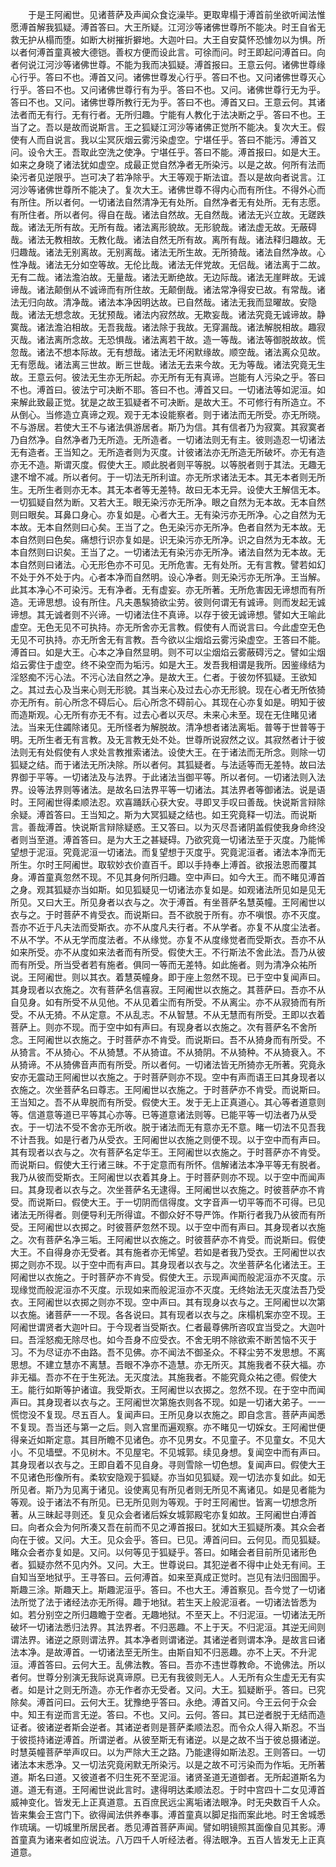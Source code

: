 <!-- { "loadSidebar": true } -->
　　于是王阿阇世。见诸菩萨及声闻众食讫澡毕。更取卑榻于溥首前坐欲听闻法惟愿溥首解我狐疑。溥首答曰。大王所疑。江河沙等诸佛世尊所不能决。时王自省无救无护从榻而堕。如断大树摧折擗地。大迦叶曰。大王自安莫怀恐懅勿以为惧。所以者何溥首童真被大德铠。善权方便而设此言。可徐而问。时王即起问溥首曰。向者何说江河沙等诸佛世尊。不能为我而决狐疑。溥首报曰。王意云何。诸佛世尊缘心行乎。答曰不也。溥首又问。诸佛世尊发心行乎。答曰不也。又问诸佛世尊灭心行乎。答曰不也。又问诸佛世尊行有为乎。答曰不也。又问。诸佛世尊行无为乎。答曰不也。又问。诸佛世尊所教行无为乎。答曰不也。溥首又曰。王意云何。其诸法者而无有行。无有行者。无所归趣。宁能有人教化于法决断之乎。答曰不也。王当了之。吾以是故而说斯言。王之狐疑江河沙等诸佛正觉所不能决。复次大王。假使有人而自说言。我以尘冥灰烟云雾污染虚空。宁堪任乎。答曰不能污。溥首又问。设令大王。吾取此空洗之使净。宁堪任乎。答曰不能。溥首报曰。如是大王。如来之身晓了诸法犹如虚空。成最正觉自然净者无所染污。以是之故。何所有法而染污者见逆限乎。岂可决了若净除乎。大王等观于斯法谊。吾以是故向者说言。江河沙等诸佛世尊所不能决了。复次大王。诸佛世尊不得内心而有所住。不得外心而有所住。所以者何。一切诸法自然清净无有处所。自然净者无有处所。无有志愿。有所住者。所以者何。得自在哉。诸法自然故。无自然哉。诸法无兴立故。无蹉跌哉。诸法无所有故。无所有哉。诸法离形貌故。无形貌哉。诸法虚无故。无蔽碍哉。诸法无教相故。无教化哉。诸法自然无所有故。离所有哉。诸法释归趣故。无归趣哉。诸法无别离故。无别离哉。诸法无所生故。无所猗哉。诸法自然净故。心性净哉。诸法无分如空等故。无伦比哉。诸法无伴党故。无侣哉。诸法离于二故。无有二哉。诸法澹泊故。无量哉。诸法无断绝故。无边际哉。诸法无崖畔故。无诚谛哉。诸法颠倒从不诚谛而有所住故。无颠倒哉。诸法常净得安已故。有常哉。诸法无归向故。清净哉。诸法本净因明达故。已自然哉。诸法无我而显曜故。安隐哉。诸法无想念故。无犹预哉。诸法内寂然故。无欺妄哉。诸法究竟无诚谛故。静寞哉。诸法澹泊相故。无吾我哉。诸法除于我故。无穿漏哉。诸法解脱相故。趣寂灭哉。诸法离所念故。无恐惧哉。诸法离若干故。造一等哉。诸法等御脱故故。慌忽哉。诸法不想本际故。无有想哉。诸法无坏闲默缘故。顺空哉。诸法离众见故。无有愿哉。诸法离三世故。断三世哉。诸法无去来今故。无为等哉。诸法究竟无生故。王意云何。彼法无生亦无所起。亦无所有无有真谛。岂能有人污染之乎。答曰不也。溥首曰。彼法宁可决断不耶。答曰不也。溥首又曰。一切诸法等如泥洹。如来解此致最正觉。犹是之故王狐疑者不可决断。是故大王。不可修行有所造立。不从倒心。当修造立真谛之观。观于无本设能察者。则于诸法而无所受。亦无所晓。不与游居。若使大王不与诸法俱游居者。斯乃为信。其有信者乃为寂寞。其寂寞者乃自然净。自然净者乃无所造。无所造者。一切诸法则无有主。彼则造忍一切诸法无有造者。王当知之。无所造者则为灭度。计彼诸法亦无所造无所破坏。亦无有造亦无不造。斯谓灭度。假使大王。顺此脱者则平等脱。以等脱者则于其法。无趣无逮不增不减。所以者何。于一切法无所利谊。亦无所求诸法无本。其无本者则无所生。无所生者则亦无本。其无本者等无差特。故曰无本无异。设使大王解信无本。一切狐疑自然为断。又若大王。眼无染污亦无所净。眼之自然为无本故。无本自然则曰眼矣。耳鼻口身心。亦复如是。心者大王。无有染污亦无所净。心之自然为无本故。无本自然则曰心矣。王当了之。色无染污亦无所净。色者自然为无本故。无本自然则曰色矣。痛想行识亦复如是。识无染污亦无所净。识之自然为无本故。无本自然则曰识矣。王当了之。一切诸法无有染污亦无所净。诸法自然为无本故。无本自然则曰诸法。心无形色亦不可见。无所危害。无有处所。无有言教。譬若如幻不处于外不处于内。心者本净而自然明。设心净者。则无染污亦无所净。王当解。此其本净心不可染污。无有净者。无有虚妄。亦无所著。无所危害因无谛想而有所造。无谛思想。设有所住。凡夫愚騃猗欲尘劳。彼则何谓无有诚谛。则而发起无诚谛想。其无诚者则不兴谛。一切诸法住不真谛。以存于彼无诚谛想。譬如大王喻此虚空。无色无见不可执持。亦无所舍亦无言教。假使有人而说言曰。今此虚空无色无见不可执持。亦无所舍无有言教。吾今欲以尘烟焰云雾污染虚空。王答曰不能。溥首曰。如是大王。心本之净自然显明。则不可以尘烟焰云雾蔽碍污之。譬如尘烟焰云雾住于虚空。终不染空而为垢污。如是大王。发吾我相谓是我所。因鉴缘结为淫怒痴不污心法。不污心法自然之净。是故大王。仁者。于彼勿怀狐疑。王欲知之。其过去心及当来心则无形貌。其当来心及过去心亦无形貌。现在心者无所依猗亦无所有。前心所念不碍后心。后心所念不碍前心。其现在心亦复如是。明知于彼而造斯观。心无所有亦无不有。过去心者以灭尽。未来心未至。现在无住睹见诸法。当来无住蠲除诸见。无所怪者为解脱故。清净想者诸法离垢。普等于世普等于明。无所生者无有言教。及无言教无处不处。世尊所说寂然之议。其寂然者计于彼法则无有处假使有人求处言教推索诸法。设使大王。在于诸法而无所念。则除一切狐疑之结。而于诸法无所决除。所以者何。其狐疑者。与法适等而无差特。故曰法界御于平等。一切诸法及与法界。于此诸法当御平等。所以者何。一切诸法则入法界。设等法界则等诸法。是故名曰法界平等一切诸法。其法界者等御诸法。说是语时。王阿阇世得柔顺法忍。欢喜踊跃心获大安。寻即叉手叹曰善哉。快说斯言辩除余疑。溥首答曰。王当知之。斯为大冥狐疑之结也。如王究竟释一切法。而说斯言。善哉溥首。快说斯言辩除疑惑。王又答曰。以为灭尽吾诸阴盖假使我身命终没者则当至道。溥首答曰。是为大王之甚疑碍。乃欲究竟一切诸法至于灭度。乃能悕望想于泥洹。究竟泥洹一切诸法。而复望想于灭度乎。究竟泥洹者。诸法本净而无所生。尔时王阿阇世。取软妙衣价直百千。即以手持奉上溥首。欲报法恩而覆其身。溥首童真忽然不现。不见其身何所归趣。空中声曰。如今大王。而不睹见溥首之身。观其狐疑亦当如斯。如见狐疑见一切诸法亦复如是。如观诸法所见如是见无所见。又曰大王。所见身者以衣与之。次于溥首。有坐菩萨名慧英幢。王阿阇世以衣与之。于时菩萨不肯受衣。而说斯曰。吾不欲脱于所有。亦不嗔恨。亦不灭度。吾亦不近于凡夫法而受斯衣。亦不从度凡夫行者。不从学者。亦复不从度尘法者。不从不学。不从无学而度法者。不从缘觉。亦复不从度缘觉者而受斯衣。吾亦不从如来所受。亦不从度如来法者而有所受。假使大王。不行斯法不舍此法。吾乃从彼而有所受。所当受者若有施者。俱同一等而无差特。如此施者。则为清净众祐所说。王阿阇世。则以其衣。着慧英幢身。即于座上忽然不现。已于空中复闻声曰。其身现者以衣施之。次有菩萨名信喜寂。王阿阇世以衣施之。其菩萨曰。吾亦不从自见身。如有所受不从见他。不从见着尘而有所受。不从离尘。亦不从寂猗而有所受。不从无猗。不从定意。不从乱志。不从智慧。不从无慧而有所受。王即以衣着菩萨上。则亦不现。而于空中如有声曰。有现身者以衣施之。次有菩萨名不舍所念。王阿阇世以衣施之。于时菩萨亦不肯受。而说斯曰。吾不从猗身而有所受。不从猗言。不从猗心。不从猗慧。不从猗谊。不从猗阴。不从猗种。不从猗衰入。不从猗谛。不从猗佛音声而有所受。所以者何。一切诸法皆无所猗亦无所著。究竟永安亦无震动王阿阇世以衣施之。于时菩萨则亦不现。空中有声而语王曰其身现者以衣施之。次坐菩萨名曰尊志。王阿阇世以衣施之。于时菩萨亦不肯受。而说斯曰。王当知之。吾不从卑脱而有所受。假使大王。发于无上正真道心。其心等者道意则等。信道意等道已平等其心亦等。已等道意诸法则等。已能平等一切法者乃从受衣。于一切法不受不舍亦无所收。脱于诸法而无有意亦无不意。睹一切法不见吾我不计吾我。如是行者乃从受衣。王阿阇世以衣施之则便不现。以于空中而有声曰。其有现者以衣与之。次有菩萨名定华王。王阿阇世以衣施之。于时菩萨亦不肯受。而说斯曰。假使大王行诸三昧。不于定意而有所怀。信解诸法本净平等无有脱者。我乃从彼而受斯衣。王阿阇世以衣着其身上。于时菩萨则亦不现。以于空中而闻声曰。其身现者以衣与之。次坐菩萨名无逮得。王阿阇世以衣施之。时彼菩萨亦不肯受。而说斯曰。假使大王。于一切阴而信得度。文字音声一切平等而不可得。已见诸法无所得者。则便导利无所得谊。不御众好不导严饰。作斯行者我乃从彼而有所受。王阿阇世以衣掷之。时彼菩萨忽然不现。以于空中而有声曰。其身现者以衣施之。次有菩萨名净三垢。王阿阇世以衣施之。时彼菩萨亦不肯受。而说斯曰。假使大王。不自得身亦无受者。其有施者亦无悕望。若如是者我乃受衣。王阿阇世以衣掷之则亦不现。以于空中而有声曰。其身现者以衣与之。次坐菩萨名化诸法王。王阿阇世以衣施之。于时菩萨亦不肯受。假使大王。示现声闻而般泥洹亦不灭度。示现缘觉而般泥洹亦不灭度。示现如来而般泥洹亦不灭度。无终始法无灭度法吾乃受衣。王阿阇世以衣掷之则亦不现。空中声曰。其有现身以衣与之。王阿阇世以次第以衣施。诸菩萨一一不现。各各说曰。其有现者以衣与之。床榻机案亦空不现。王阿阇世谓贤者大迦叶曰。于今现者当受斯衣。仁者最尊佛所咨叹宜当受之。大迦叶曰。吾淫怒痴无除尽也。如今吾身不应受衣。不舍无明不除欲索不断苦恼不灭于习。不为尽证亦不由路。吾不见佛。亦不闻法不御圣众。不释尘劳不发思想。不离思想。不建立慧亦不离慧。吾眼不净亦不造慧。亦无所灭。其施我者不获大福。亦非无福。吾亦不在于生死法。无灭度法。其施我者。不能究竟众祐之德。假使大王。能行如斯等护诸谊。我受斯衣。王阿阇世以衣掷之。忽然不现。在于空中而闻声曰。其身现者以衣与之。王阿阇世次第施衣则各不现。如是一切诸大弟子。一一慌惚没不复现。尽五百人。复闻声曰。王所见身以衣施之。即自念言。菩萨声闻悉不复现。吾当还与第一之后。则入宫里而遍观察。亦不睹见一切婇女。王阿阇世便得亲近如斯定意。其目所瞻不见诸色。亦不见男女。不见童子。不见童女。不见大小。不见墙壁。不见树木。不见屋宅。不见城郭。续见身想。复闻空中而有声曰。其身现者以衣与之。王即自着不见自身。寻则雪除一切色想。复闻声曰。假使大王不见诸色形像所有。柔软安隐观于狐疑。亦当如见狐疑。观一切法亦复如此。如无所见者。斯乃为见离于诸见。设使离见有所见者则无所见不离诸见。如是见者能为等观。设于诸法不有所见。已无所见则为等观。于时王阿阇世。皆离一切想念所著。从三昧起寻则还。复见众会者诸后婇女城郭殿宅亦复如故。王阿阇世白溥首曰。向者众会为何所凑又吾在前而不见之溥首报曰。犹如大王狐疑所凑。其众会者向在于彼。又问。大王。见众会乎。答曰。已见。溥首问曰。云何见。而见狐疑。睹众会者亦复如是。又问。以何等见于狐疑乎。答曰。如睹会者目前所见诸形色者。狐疑亦然不见内外。又问。大王。世尊说曰。其犯逆者不得中止处无有间。王自知当至地狱乎。王寻答曰。云何溥首。如来至真成正觉时。岂见有法归囹圄乎。斯趣三涂。斯趣天上。斯趣泥洹乎。答曰。不也大王。溥首察见。吾今觉了一切诸法所觉了法于诸经法亦无所得。趣于地狱。若生天上般泥洹者。一切诸法皆悉为如。若分别空之所归趣瞻于空者。无趣地狱。不至天上。不归泥洹。一切诸法无所破坏一切诸法悉归法界。其法界者。不归恶趣。不上于天。不归泥洹。其逆无间则谓法界。诸逆之原则谓法界。其本净者则谓诸逆。其诸逆者则谓本净。是故言曰诸法本净。是故溥首。一切诸法至无所生。由斯自知不归恶趣。亦不上天。不升泥洹。溥首答曰。云何大王。乱佛法教。答曰。吾亦不违世尊教命。不诡佛法。所以者何。世尊分别演无我际说真谛原。已无有我彼则无人。人无所有众生虚无无有实者。如是计之则无所造。亦无作者亦无受者。又问。大王。狐疑断乎。答曰。已究除矣。溥首问曰。云何大王。犹豫绝乎答曰。永绝。溥首又问。今王云何于众会中。知王有逆而言无逆。答曰。不也。又问。云何。答曰。其已逆者脱于无结而造证者。彼诸逆者斯会逆者。其诸逆者则是菩萨柔顺法忍。而令众人得入斯忍。不当于彼揽持诸逆溥首。所谓逆者。从彼至斯无有诸逆。以是之故不当于彼总摄诸逆。时慧英幢菩萨举声叹曰。以为严除大王之路。乃能逮得如斯法忍。王则答曰。一切诸法本末悉净。又一切法究竟闲默无所染污。以是之故不可污染而为作垢。无所著道。斯名曰道。又彼道者不归生死不至泥洹。诸贤圣道无道御者。无所起道斯名为道。道无有道。王阿阇世说此言时。逮得明达柔顺法忍。于时中宫四十二女见溥首威神变化。皆发无上正真道意。五百庶民远尘离垢诸法眼净。时无央数百千人众。皆来集会王宫门下。欲得闻法供养奉事。溥首童真以脚足指而案此地。时王舍城悉作琉璃。一切城里所居民者。悉见溥首菩萨声闻。譬如明镜照其面像自见其影。溥首童真为诸来者如应说法。八万四千人听经法者。得法眼净。五百人皆发无上正真道意。
